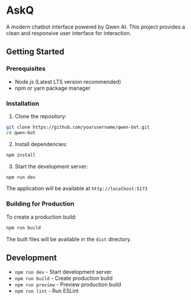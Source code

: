 # AskQ

A modern chatbot interface powered by Qwen AI. This project provides a clean and responsive user interface for interaction.

## Getting Started

### Prerequisites

- Node.js (Latest LTS version recommended)
- npm or yarn package manager

### Installation

1. Clone the repository:
```bash
git clone https://github.com/yourusername/qwen-bot.git
cd qwen-bot
```

2. Install dependencies:
```bash
npm install
```

3. Start the development server:
```bash
npm run dev
```

The application will be available at `http://localhost:5173`

### Building for Production

To create a production build:

```bash
npm run build
```

The built files will be available in the `dist` directory.

## Development

- `npm run dev` - Start development server
- `npm run build` - Create production build
- `npm run preview` - Preview production build
- `npm run lint` - Run ESLint
